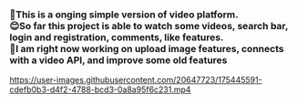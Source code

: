 <h3> 🍃This is a onging simple version of video platform. <br>
    😊So far this project is able to watch some videos, search bar, login and registration, comments, like features. <br>
    💪I am right now working on upload image features, connects with a video API, and improve some old features
 </h3>
 
 


https://user-images.githubusercontent.com/20647723/175445591-cdefb0b3-d4f2-4788-bcd3-0a8a95f6c231.mp4

